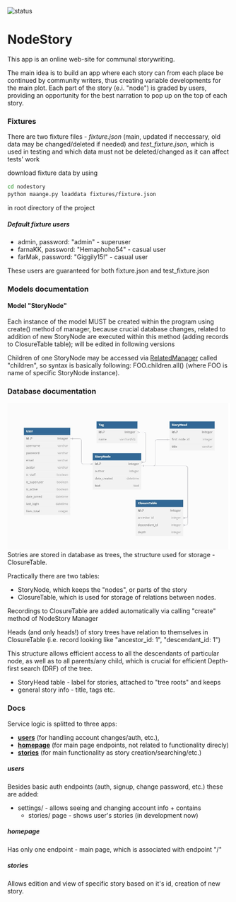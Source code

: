 ![status](https://github.com/recourcefulcoder/NodeStory/actions/workflows/cd.yml/badge.svg)

# NodeStory

This app is an online web-site for communal storywriting.

The main idea is to build an app where each story can from each place be 
continued by community writers, thus creating variable developments for the 
main plot. Each part of the story (e.i. "node") is graded by users, providing 
an opportunity for the best narration to pop up on the top of each story. 

### Fixtures

There are two fixture files - _fixture.json_ (main, updated if neccessary, 
old data may be changed/deleted if needed) and _test_fixture.json_, which is
used in testing and which data must not be deleted/changed as it can affect 
tests' work

download fixture data by using
```bash
cd nodestory
python maange.py loaddata fixtures/fixture.json
```

in root directory of the project

##### Default fixture users
* admin, password: "admin" - superuser
* farnaKK, password: "Hemaphoho54" - casual user
* farMak, password: "Giggily15!" - casual user

These users are guaranteed for both fixture.json and test_fixture.json

### Models documentation
#### Model "StoryNode"
Each instance of the model MUST be created within the program using create() 
method of manager, because crucial database changes, related to addition of new
StoryNode are executed within this method (adding records to ClosureTable table);
will be edited in following versions 

Children of one StoryNode may be accessed via 
[RelatedManager](https://docs.djangoproject.com/en/5.1/topics/db/queries/#following-relationships-backward) 
called "children", so syntax is basically following: FOO.children.all() 
(where FOO is name of specific StoryNode instance).

### Database documentation
![ER diagram](ER.jpg "ER diagram")
Sotries are stored in database as trees, the structure used for storage - ClosureTable.

Practically there are two tables:
* StoryNode, which keeps the "nodes", or parts of the story
* ClosureTable, which is used for storage of relations between nodes.

Recordings to ClosureTable are added automatically via calling "create" method of NodeStory Manager

Heads (and only heads!) of story trees have relation to themselves in ClosureTable
(i.e. record looking like "ancestor_id: 1", "descendant_id: 1")

This structure allows efficient access to all the descendants of 
particular node, as well as to all parents/any child, which is crucial for efficient
Depth-first search (DRF) of the tree.

* StoryHead table - label for stories, attached to "tree roots" and keeps 
* general story info - title, tags etc. 

### Docs
Service logic is splitted to three apps: 
+ [**users**](#users) (for handling account changes/auth, etc.), 
+ [**homepage**](#homepage) (for main page endpoints, not related to functionality direcly) 
+ [**stories**](#stories) (for main functionality as story creation/searching/etc.)


##### users
Besides basic auth endpoints (auth, signup, change password, etc.) these are added:
+ settings/ - allows seeing and changing account info + contains 
  + stories/ page - shows user's stories (in development now)  

##### homepage
Has only one endpoint - main page, which is associated with endpoint "/"

##### stories
Allows edition and view of  specific story based on it's id, creation of new story.